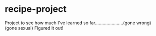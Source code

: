 # recipe-project
Project to see how much I've learned so far......................(gone wrong) (gone sexual) 
Figured it out!